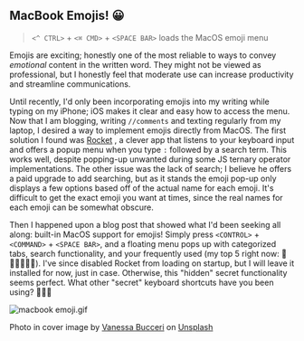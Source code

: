 ## MacBook Emojis! 😀

> `<^ CTRL>` + `<⌘ CMD>` + `<SPACE BAR>` loads the MacOS emoji menu

Emojis are exciting; honestly one of the most reliable to ways to convey _emotional_ content in the written word. They might not be viewed as professional, but I honestly feel that moderate use can increase productivity and streamline communications. 

Until recently, I'd only been incorporating emojis into my writing while typing on my iPhone; iOS makes it clear and easy how to access the menu. Now that I am blogging, writing `//comments` and texting regularly from my laptop, I desired a way to implement emojis directly from MacOS. The first solution I found was  [Rocket](https://matthewpalmer.net/rocket/) , a clever app that listens to your keyboard input and offers a popup menu when you type `:` followed by a search term. This works well, despite popping-up unwanted during some JS ternary operator implementations. The other issue was the lack of search; I believe he offers a paid upgrade to add searching, but as it stands the emoji pop-up only displays a few options based off of the actual name for each emoji. It's difficult to get the exact emoji you want at times, since the real names for each emoji can be somewhat obscure.

Then I happened upon a blog post that showed what I'd been seeking all along: built-in MacOS support for emojis! Simply press `<CONTROL>` + `<COMMAND>` + `<SPACE BAR>`, and a floating menu pops up with categorized tabs, search functionality, and your frequently used (my top 5 right now: 💩🤦‍♂️😀🐍😂). I've since disabled Rocket from loading on startup, but I will leave it installed for now, just in case. Otherwise, this "hidden" secret functionality seems perfect. What other "secret" keyboard shortcuts have you been using? 👩‍💻🎸

![macbook emoji.gif](https://cdn.hashnode.com/res/hashnode/image/upload/v1618154568801/y-01LBe0X.gif)

Photo in cover image by <a href="https://unsplash.com/@vbcreative?utm_source=unsplash&utm_medium=referral&utm_content=creditCopyText">Vanessa Bucceri</a> on <a href="https://unsplash.com/s/photos/emoji?utm_source=unsplash&utm_medium=referral&utm_content=creditCopyText">Unsplash</a>
  
